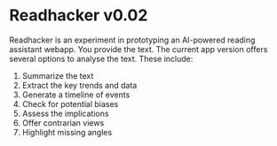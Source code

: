 # Readhacker v0.02

Readhacker is an experiment in prototyping an AI-powered reading assistant webapp.
You provide the text. The current app version offers several options to analyse the text.
These include:

1. Summarize the text
2. Extract the key trends and data
3. Generate a timeline of events
4. Check for potential biases
5. Assess the implications
6. Offer contrarian views
7. Highlight missing angles
